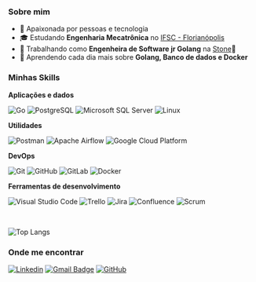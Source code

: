 <h3>Sobre mim</h3>

- 🤔 Apaixonada por pessoas e tecnologia
- 🎓 Estudando **Engenharia Mecatrônica** no <a href="https://www.ifsc.edu.br/web/campus-florianopolis">IFSC - Florianópolis</a>
- 💼 Trabalhando como **Engenheira de Software jr Golang** na <a href="https://www.stone.com.br/">Stone</a>💚
- 🌱 Aprendendo cada dia mais sobre **Golang, Banco de dados e Docker**

<h3>Minhas Skills</h3>

**Aplicações e dados**

![Go](https://img.shields.io/badge/-Go-00ADD8?style=flat&logo=go&logoColor=white)
![PostgreSQL](https://img.shields.io/badge/-PostgreSQL-336791?style=flat&logo=postgresql&logoColor=white)
![Microsoft SQL Server](https://img.shields.io/badge/-SQL%20Server-CC2927?style=flat&logo=microsoft-sql-server&logoColor=white)
![Linux](https://img.shields.io/badge/-Linux-FCC624?style=flat&logo=linux&logoColor=black)


**Utilidades**

![Postman](https://img.shields.io/badge/-Postman-FF6C37?style=flat&logo=postman&logoColor=white)
![Apache Airflow](https://img.shields.io/badge/-Airflow-007A88?style=flat&logo=apache-airflow&logoColor=white)
![Google Cloud Platform](https://img.shields.io/badge/-Google%20Cloud-4285F4?style=flat&logo=google-cloud&logoColor=white)

**DevOps**

![Git](https://img.shields.io/badge/-Git-333333?style=flat&logo=git)
![GitHub](https://img.shields.io/badge/-GitHub-333333?style=flat&logo=github)
![GitLab](https://img.shields.io/badge/-GitLab-FC6D26?style=flat&logo=gitlab&logoColor=white)
![Docker](https://img.shields.io/badge/-Docker-333333?style=flat&logo=docker)

**Ferramentas de desenvolvimento**

![Visual Studio Code](https://img.shields.io/badge/-Visual%20Studio%20Code-333333?style=flat&logo=visual-studio-code&logoColor=007ACC)
![Trello](https://img.shields.io/badge/-Trello-333333?style=flat&logo=trello&logoColor=007ACC)
![Jira](https://img.shields.io/badge/-Jira-0052CC?style=flat&logo=jira&logoColor=white)
![Confluence](https://img.shields.io/badge/-Confluence-172B4D?style=flat&logo=confluence&logoColor=white)
![Scrum](https://img.shields.io/badge/-Scrum-5849BE?style=flat)

<br/>

![Top Langs](https://github-readme-stats.vercel.app/api/top-langs/?username=anuraghazra&layout=compact&theme=radical)

<h3>Onde me encontrar</h3>

[![Linkedin](https://img.shields.io/badge/-alessandra--fernandes--contato-blue?style=flat-square&logo=Linkedin&logoColor=white&link=https://www.linkedin.com/in/alessandra-fernandes-contato/)](https://www.linkedin.com/in/alessandra-fernandes-contato/)
[![Gmail Badge](https://img.shields.io/badge/-alessandrafernandes.contato@gmail.com-006bed?style=flat-square&logo=Gmail&logoColor=white&link=mailto:alessandrafernandes.contato@gmail.com)](mailto:alessandrafernandes.contato@gmail.com)
[![GitHub](https://img.shields.io/github/followers/alessandra1408?label=follow&style=social)](https://github.com/alessandra1408)
